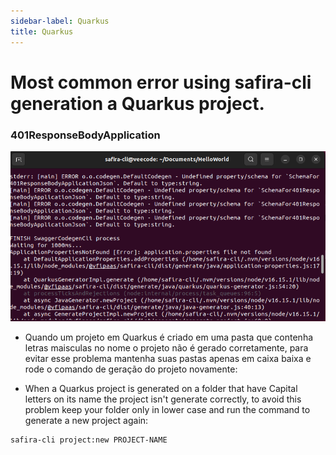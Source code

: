 ```yaml
---
sidebar-label: Quarkus
title: Quarkus
---
```

# Most common error using safira-cli generation a Quarkus project.
### 401ResponseBodyApplication

![error](/img/screenshot/errors_401ResponseBody.png)

- Quando um projeto em Quarkus é criado em uma pasta que contenha letras maisculas no nome o projeto não é gerado corretamente, para evitar esse problema mantenha suas pastas apenas em caixa baixa e rode o comando de geração do projeto novamente: 
 
- When a Quarkus project is generated on a folder that have Capital letters on its name the project isn't generate correctly, to avoid this problem keep your folder only in lower case and run the command to generate a new project again:

```sh
safira-cli project:new PROJECT-NAME
``` 